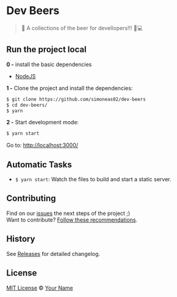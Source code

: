 # Dev Beers

> 🍺 A collections of the beer for devellopers!!! 🍻💻


## Run the project local

**0 -** install the basic dependencies

- [NodeJS](https://nodejs.org/en/)

**1 -** Clone the project and install the dependencies:

```sh
$ git clone https://github.com/simoneas02/dev-beers
$ cd dev-beers/
$ yarn
```

**2 -** Start development mode:

```sh
$ yarn start
```

Go to: [http://localhost:3000/](http://localhost:3000/)


## Automatic Tasks

- `$ yarn start`: Watch the files to build and start a static server.


## Contributing

Find on our [issues](https://github.com/simoneas02/dev-beers/issues/) the next steps of the project ;)  
Want to contribute? [Follow these recommendations](https://github.com/simoneas02/dev-beers/blob/master/CONTRIBUTING.md).


## History

See [Releases](https://github.com/simoneas02/dev-beers/releases) for detailed changelog.


## License

[MIT License](https://github.com/simoneas02/dev-beers/blob/master/LICENSE.md) © [Your Name](https://simoneas02.github.io)
